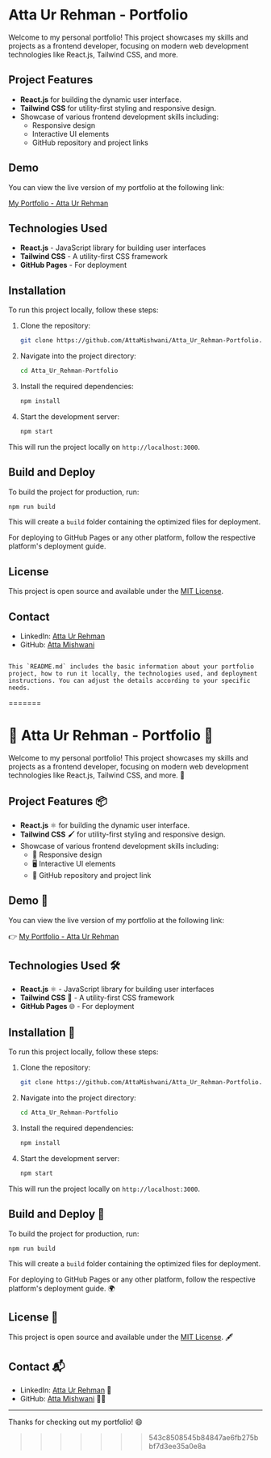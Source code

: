 # Atta Ur Rehman - Portfolio

Welcome to my personal portfolio! This project showcases my skills and projects as a frontend developer, focusing on modern web development technologies like React.js, Tailwind CSS, and more.

## Project Features

- **React.js** for building the dynamic user interface.
- **Tailwind CSS** for utility-first styling and responsive design.
- Showcase of various frontend development skills including:
  - Responsive design
  - Interactive UI elements
  - GitHub repository and project links

## Demo

You can view the live version of my portfolio at the following link:

[My Portfolio - Atta Ur Rehman](https://attamishwani.github.io/Atta_Ur_Rehman-Portfolio/)

## Technologies Used

- **React.js** - JavaScript library for building user interfaces
- **Tailwind CSS** - A utility-first CSS framework
- **GitHub Pages** - For deployment

## Installation

To run this project locally, follow these steps:

1. Clone the repository:

   ```bash
   git clone https://github.com/AttaMishwani/Atta_Ur_Rehman-Portfolio.git
   ```

2. Navigate into the project directory:

   ```bash
   cd Atta_Ur_Rehman-Portfolio
   ```

3. Install the required dependencies:

   ```bash
   npm install
   ```

4. Start the development server:
   ```bash
   npm start
   ```

This will run the project locally on `http://localhost:3000`.

## Build and Deploy

To build the project for production, run:

```bash
npm run build
```

This will create a `build` folder containing the optimized files for deployment.

For deploying to GitHub Pages or any other platform, follow the respective platform's deployment guide.

## License

This project is open source and available under the [MIT License](LICENSE).

## Contact

- LinkedIn: [Atta Ur Rehman](https://www.linkedin.com/in/atta-ur-rehman-mishwani-964a58317/)
- GitHub: [Atta Mishwani](https://github.com/AttaMishwani)

```

This `README.md` includes the basic information about your portfolio project, how to run it locally, the technologies used, and deployment instructions. You can adjust the details according to your specific needs.
```

=======

# 🌟 Atta Ur Rehman - Portfolio 🌟

Welcome to my personal portfolio! This project showcases my skills and projects as a frontend developer, focusing on modern web development technologies like React.js, Tailwind CSS, and more. 🚀

## Project Features 📦

- **React.js** ⚛️ for building the dynamic user interface.
- **Tailwind CSS** 🖌️ for utility-first styling and responsive design.
- Showcase of various frontend development skills including:
  - 📱 Responsive design
  - 🖥️ Interactive UI elements
  - 🔗 GitHub repository and project link

## Demo 🎉

You can view the live version of my portfolio at the following link:

👉 [My Portfolio - Atta Ur Rehman](https://attamishwani.github.io/Atta_Ur_Rehman-Portfolio/)

## Technologies Used 🛠️

- **React.js** ⚛️ - JavaScript library for building user interfaces
- **Tailwind CSS** 🎨 - A utility-first CSS framework
- **GitHub Pages** 🌐 - For deployment

## Installation 🔧

To run this project locally, follow these steps:

1. Clone the repository:

   ```bash
   git clone https://github.com/AttaMishwani/Atta_Ur_Rehman-Portfolio.git
   ```

2. Navigate into the project directory:

   ```bash
   cd Atta_Ur_Rehman-Portfolio
   ```

3. Install the required dependencies:

   ```bash
   npm install
   ```

4. Start the development server:
   ```bash
   npm start
   ```

This will run the project locally on `http://localhost:3000`.

## Build and Deploy 🚀

To build the project for production, run:

```bash
npm run build
```

This will create a `build` folder containing the optimized files for deployment.

For deploying to GitHub Pages or any other platform, follow the respective platform's deployment guide. 🌍

## License 📜

This project is open source and available under the [MIT License](LICENSE). 🖋️

## Contact 📬

- LinkedIn: [Atta Ur Rehman](https://www.linkedin.com/in/atta-ur-rehman-mishwani-964a58317/) 💼
- GitHub: [Atta Mishwani](https://github.com/AttaMishwani) 🧑‍💻

---

Thanks for checking out my portfolio! 😄

> > > > > > > 543c8508545b84847ae6fb275bbf7d3ee35a0e8a
